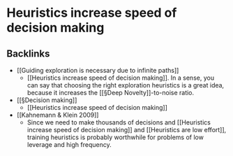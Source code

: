 # Heuristics increase speed of decision making

## Backlinks
* [[Guiding exploration is necessary due to infinite paths]]
	* [[Heuristics increase speed of decision making]].  In a sense, you can say that choosing the right exploration heuristics is a great idea, because it increases the [[§Deep Novelty]]-to-noise ratio.
* [[§Decision making]]
	* [[Heuristics increase speed of decision making]]
* [[Kahnemann & Klein 2009]]
	* Since we need to make thousands of decisions and [[Heuristics increase speed of decision making]] and [[Heuristics are low effort]], training heuristics is probably worthwhile for problems of low leverage and high frequency.

<!-- {BearID:E6FBD660-8695-4D15-8933-EE5BB0EF2590-32756-00002B1D8E2FA8E7} -->
